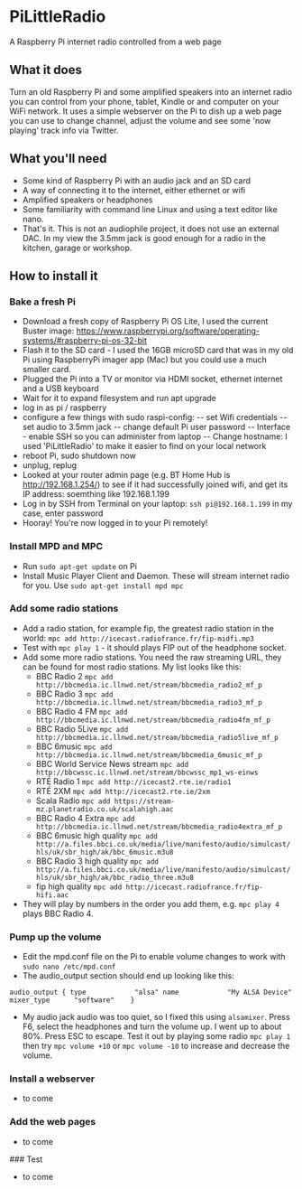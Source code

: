 # PiLittleRadio
A Raspberry Pi internet radio controlled from a web page

## What it does
Turn an old Raspberry Pi and some amplified speakers into an internet radio you can control from your phone, tablet, Kindle or and computer on your WiFi network. It uses a simple webserver on the Pi to dish up a web page you can use to change channel, adjust the volume and see some 'now playing' track info via Twitter.

## What you'll need
- Some kind of Raspberry Pi with an audio jack and an SD card
- A way of connecting it to the internet, either ethernet or wifi
- Amplified speakers or headphones
- Some familiarity with command line Linux and using a text editor like nano.
- That's it. This is not an audiophile project, it does not use an external DAC. In my view the 3.5mm jack is good enough for a radio in the kitchen, garage or workshop.

## How to install it

### Bake a fresh Pi
- Download a fresh copy of Raspberry Pi OS Lite, I used the current Buster image: https://www.raspberrypi.org/software/operating-systems/#raspberry-pi-os-32-bit 
- Flash it to the SD card - I used the 16GB microSD card that was in my old Pi using RaspberryPi imager app (Mac) but you could use a much smaller card.
- Plugged the Pi into a TV or monitor via HDMI socket, ethernet internet and a USB keyboard
- Wait for it to expand filesystem and run apt upgrade 
- log in as pi / raspberry
- configure a few things with sudo raspi-config:
-- set Wifi credentials
-- set audio to 3.5mm jack
-- change default Pi user password
-- Interface - enable SSH so you can administer from laptop
-- Change hostname: I used 'PiLittleRadio' to make it easier to find on your local network
- reboot Pi, sudo shutdown now
- unplug, replug
- Looked at your router admin page (e.g. BT Home Hub is http://192.168.1.254/) to see if it had successfully joined wifi, and get its IP address: soemthing like 192.168.1.199
- Log in by SSH from Terminal on your laptop: `ssh pi@192.168.1.199` in my case, enter password
- Hooray! You're now logged in to your Pi remotely!

### Install MPD and MPC
- Run `sudo apt-get update` on Pi
- Install Music Player Client and Daemon. These will stream internet radio for you.	Use `sudo apt-get install mpd mpc`

### Add some radio stations
- Add a radio station, for example fip, the greatest radio station in the world:
	`mpc add http://icecast.radiofrance.fr/fip-midfi.mp3`
- Test with `mpc play 1` - it should plays FIP out of the headphone socket.
- Add some more radio stations. You need the raw streaming URL, they can be found for most radio stations. My list looks like this:
	- BBC Radio 2 `mpc add http://bbcmedia.ic.llnwd.net/stream/bbcmedia_radio2_mf_p`
	- BBC Radio 3 `mpc add http://bbcmedia.ic.llnwd.net/stream/bbcmedia_radio3_mf_p`
	- BBC Radio 4 FM `mpc add http://bbcmedia.ic.llnwd.net/stream/bbcmedia_radio4fm_mf_p`
	- BBC Radio 5Live `mpc add http://bbcmedia.ic.llnwd.net/stream/bbcmedia_radio5live_mf_p`
	- BBC 6music `mpc add http://bbcmedia.ic.llnwd.net/stream/bbcmedia_6music_mf_p`
	- BBC World Service News stream `mpc add http://bbcwssc.ic.llnwd.net/stream/bbcwssc_mp1_ws-einws`
	- RTÉ Radio 1 `mpc add http://icecast2.rte.ie/radio1`
	- RTÉ 2XM `mpc add http://icecast2.rte.ie/2xm`
	- Scala Radio `mpc add https://stream-mz.planetradio.co.uk/scalahigh.aac`
	- BBC Radio 4 Extra `mpc add http://bbcmedia.ic.llnwd.net/stream/bbcmedia_radio4extra_mf_p`
	- BBC 6music high quality `mpc add http://a.files.bbci.co.uk/media/live/manifesto/audio/simulcast/hls/uk/sbr_high/ak/bbc_6music.m3u8`
	- BBC Radio 3 high quality `mpc add	http://a.files.bbci.co.uk/media/live/manifesto/audio/simulcast/hls/uk/sbr_high/ak/bbc_radio_three.m3u8`
	- fip high quality `mpc add http://icecast.radiofrance.fr/fip-hifi.aac`
- They will play by numbers in the order you add them, e.g. `mpc play 4` plays BBC Radio 4.

### Pump up the volume
- Edit the mpd.conf file on the Pi to enable volume changes to work with `sudo nano /etc/mpd.conf` 
- The audio_output section should end up looking like this:

`audio_output {
        type            "alsa"
        name            "My ALSA Device"
        mixer_type      "software"   
}`

- My audio jack audio was too quiet, so I fixed this using `alsamixer`. Press F6, select the headphones and turn the volume up. I went up to about 80%. Press ESC to escape. Test it out by playing some radio `mpc play 1` then try `mpc volume +10` or `mpc volume -10` to increase and decrease the volume.

### Install a webserver
- to come

### Add the web pages
- to come

### Test
- to come
